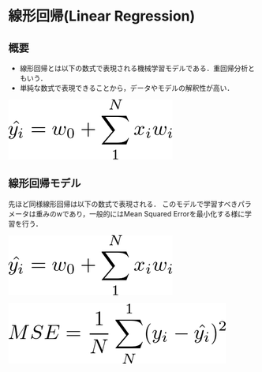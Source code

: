 # 線形回帰(Linear Regression)
## 概要
- 線形回帰とは以下の数式で表現される機械学習モデルである．重回帰分析ともいう．
- 単純な数式で表現できることから，データやモデルの解釈性が高い．

![線形回帰](https://github.com/yutayamazaki/Machine-Learning-Scratch/blob/master/docs/assets/linear_regression_math.png?raw=true)


## 線形回帰モデル

先ほど同様線形回帰は以下の数式で表現される．  このモデルで学習すべきパラメータは重みのwであり，一般的にはMean Squared Errorを最小化する様に学習を行う．  

![線形回帰](https://github.com/yutayamazaki/Machine-Learning-Scratch/blob/master/docs/assets/linear_regression_math.png?raw=true)

![Mean Squared Error](https://github.com/yutayamazaki/Machine-Learning-Scratch/blob/master/docs/assets/linear_regression_mse.png?raw=true)
